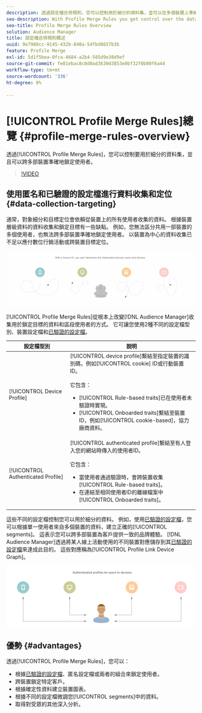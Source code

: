 ```yaml
---
description: 透過設定檔合併規則，您可以控制用於細分的資料集，並可以在多個裝置上準確地鎖定人員。
seo-description: With Profile Merge Rules you get control over the data sets used for segmentation and can target a person accurately across multiple devices.
seo-title: Profile Merge Rules Overview
solution: Audience Manager
title: 設定檔合併規則概述
uuid: 9e7988cc-9145-432b-840a-54fbd8657b3b
feature: Profile Merge
exl-id: 5d1f5bea-0fca-4684-a2b4-585d9e38d9ef
source-git-commit: fe01ebac8c0d0ad3630d3853e0bf32f0b00f6a44
workflow-type: tm+mt
source-wordcount: '336'
ht-degree: 0%

---
```


# [!UICONTROL Profile Merge Rules]總覽 {#profile-merge-rules-overview}

透過[!UICONTROL Profile Merge Rules]，您可以控制要用於細分的資料集，並且可以跨多部裝置準確地鎖定使用者。

>[!VIDEO](https://video.tv.adobe.com/v/28974)

## 使用匿名和已驗證的設定檔進行資料收集和定位 {#data-collection-targeting}

通常，對象細分和目標定位會依賴從裝置上的所有使用者收集的資料。 根據裝置層級資料的資料收集和鎖定目標有一些缺點。 例如，您無法區分共用一部裝置的多個使用者，也無法跨多部裝置準確地鎖定使用者。 以裝置為中心的資料收集已不足以應付數位行銷活動或跨裝置目標定位。

![](assets/unauthenticated2.png)

[!UICONTROL Profile Merge Rules]從根本上改變[!DNL Audience Manager]收集用於鎖定目標的資料和區段使用者的方式。 它可讓您使用2種不同的設定檔型別、裝置設定檔和[已驗證的設定檔](../../reference/visitor-authentication-states.md)。

| 設定檔型別 | 說明 |
|---|---|
| [!UICONTROL Device Profile] | [!UICONTROL device profile]繫結至指定裝置的識別碼，例如[!UICONTROL cookie] ID或行動裝置ID。<br><br>它包含：<ul><li>[!UICONTROL Rule-based traits]已在使用者未驗證時實現。</li><li>[!UICONTROL Onboarded traits]繫結至裝置ID，例如[!UICONTROL cookie-based]，協力廠商資料。</li></ul> |
| [!UICONTROL Authenticated Profile] | [!UICONTROL authenticated profile]繫結至有人登入您的網站時傳入的使用者ID。<br><br>它包含：<ul><li>當使用者通過驗證時，會跨裝置收集[!UICONTROL Rule-based traits]。</li><li>在連結至相同使用者ID的離線檔案中[!UICONTROL Onboarded traits]。</li></ul> |

這些不同的設定檔控制您可以用於細分的資料。 例如，使用[已驗證的設定檔](../../reference/visitor-authentication-states.md)，您可以根據單一使用者來自多個裝置的資料，建立正確的[!UICONTROL segments]。 這表示您可以跨多部裝置為客戶提供一致的品牌體驗。 [!DNL Audience Manager]透過將某人線上活動使用的不同裝置對應儲存到其[已驗證的設定檔](../../reference/visitor-authentication-states.md)來達成此目的。 這些對應稱為[!UICONTROL Profile Link Device Graph]。

![](assets/authenticated2.png)

## 優勢 {#advantages}

透過[!UICONTROL Profile Merge Rules]，您可以：

* 根據[已驗證的設定檔](../../reference/visitor-authentication-states.md)、匿名設定檔或兩者的組合來鎖定使用者。
* 跨裝置鎖定特定客戶。
* 根據確定性資料建立裝置圖表。
* 根據不同的設定檔微調您[!UICONTROL segments]中的資料。
* 取得對受眾的其他深入分析。
